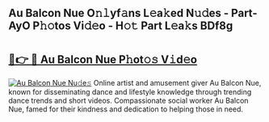 ## Au Balcon Nue O𝚗𝚕yf𝚊ns L𝚎a𝚔ed N𝚞𝚍es - Part-AyO P𝚑𝚘tos Vi𝚍𝚎o - H𝚘𝚝 Part L𝚎a𝚔s BDf8g

# <h2><a href="http://kff6bt4.oniu.top/?m=Au+Balcon+Nue">🔗👉 🔴 Au Balcon Nue P𝚑ot𝚘𝚜 V𝚒d𝚎o</a></h2>

[![Au Balcon Nue Nu𝚍e𝚜](https://i.imgur.com/0qMVB7G.gif)](http://kff6bt4.oniu.top/?m=Au+Balcon+Nue)
Online artist and amusement giver Au Balcon Nue, known for disseminating dance and lifestyle knowledge through trending dance trends and short videos. Compassionate social worker Au Balcon Nue, famed for their kindness and dedication to helping those in need.  

